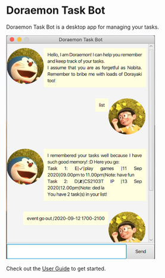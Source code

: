 # Doraemon Task Bot

Doraemon Task Bot is a desktop app for managing your tasks.

 <img src="/docs/Ui.png" width="400" height="600">

Check out the [User Guide](https://chiamyunqing.github.io/ip/) to get started.
